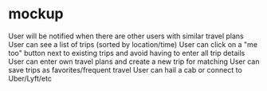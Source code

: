 mockup
======

User will be notified when there are other users with similar travel plans
User can see a list of trips (sorted by location/time)
User can click on a "me too" button next to existing trips and avoid having to enter all trip details
User can enter own travel plans and create a new trip for matching
User can save trips as favorites/frequent travel
User can hail a cab or connect to Uber/Lyft/etc

